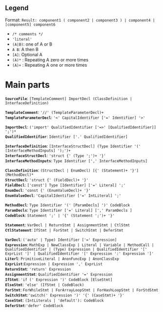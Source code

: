 ## Legend

Format: 
`Result: component1 ( component2 | component3 ) | component4 | [component5] component6`

- `/* comments */`
- `'literal'`
- `(A|B)`: one of A or B
- `A B`: A then B
- `[A]`: Optional A
- `(A)*` : Repeating A zero or more times
- `(A)+` : Repeating A one or more times

# Main parts

**`SourceFile`**: `[TemplateComment] ImportDecl (ClassDefinition | InterfaceDefinition)`  

**`TemplateComment`**: `'//' (TemplateParameterDecl)+`  
**`TemplateParameterDecl`**: `'<' CapitalIdentifier ['=' Identifier] '>'`  

**`ImportDecl`**: `('import' QualifiedIdentifier ['=>' [QualifiedIdentifier]] ';')*`  
**`QualifiedIdentifier`**: `Identifier ['.' QualifiedIdentifier]`  

**`InterfaceDefinition`**: `[InterfaceStructDecl] (Type Identifier '(' [InterfaceMethodInputs] ');')+`  
**`InterfaceStructDecl`**: `'struct {' (Type ';')+ '}'`  
**`InterfaceMethodInputs`**: `Type Identifier [',' InterfaceMethodInputs]`  

**`ClassDefinition`**: `(StructDecl | EnumDecl) [{' (Statement)+ '}'] (MethodDecl)*`  
**`StructDecl`**: `'struct {' (FieldDecl)+ '}'`  
**`FieldDecl`**: `['const'] Type [Identifier] ['=' Literal] ';'`  
**`EnumDecl`**: `'const {' (EnumValueDecl)+ '}'`  
**`EnumValueDecl`**: `'CapitalIdentifier ['=' IntLiteral] ';'`  

**`MethodDecl`**: `Type Identifier '(' [ParamDecls] ')' CodeBlock`  
**`ParamDecls`**: `Type Identifier ['=' Literal] [',' ParamDecls ]`  
**`CodeBlock`**: `Statement ';' | '{' (Statement ';')+ '}'`  

**`Statement`**: `VarDecl | ReturnStmt | AssignmentStmt | CtlStmt`  
**`CtlStatement`**: `IfStmt | ForStmt | SwitchStmt | DeferStmt`  

**`VarDecl`**: `('auto' | Type) Identifier ['=' Expression]`  
**`Expression`**: `MathExp | NewClassExp | Literal | Variable | MethodCall | QualifiedIdentifier | (Type) Expression | QualifiedIdentifier '[' ExprList ']' | QualifiedIdentifier '[' Expression ':' Expression ']'`  
**`Literl`**: `PrimitiveLiteral | AnonFuncExp | AnonClassExp`  
**`ExprList`**:`Expression | Expression ',' ExprList`  
**`ReturnStmt`**: `'return' Expression`  
**`AssignmentStmt`**: `QualifiedIdentifier '=' Expression`  
**`IfStmt`**: `'if (' Expression ')' CodeBlock [ElseStmt]`  
**`ElseStmt`**: `'else' (IfStmt | CodeBlock)`  
**`ForStmt`**: `ForWhileStmt | ForArrayLoopStmt | ForHashLoopStmt | ForStdStmt`  
**`SwitchStmt`**:`'switch(' Expression ')' '{' (CaseStmt)+ '}'`  
**`CaseStmt`**: `(IntLiterals | 'default'): CodeBlock`  
**`DeferStmt`**:`'defer' CodeBlock`  


